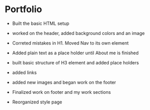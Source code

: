 # Portfolio

* Built the basic HTML setup

* worked on the header, added background colors and an image

* Correted mistakes in H1. Moved Nav to its own element

* Added plain text as a place holder until About me is finished

* built basic structure of H3 element and added place holders

* added links

* added new images and began work on the footer

* Finalized work on footer and my work sections

* Reorganized style page